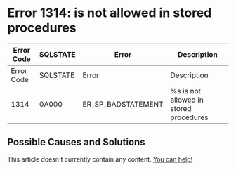 
# Error 1314: is not allowed in stored procedures


| Error Code | SQLSTATE | Error | Description |
| --- | --- | --- | --- |
| Error Code | SQLSTATE | Error | Description |
| 1314 | 0A000 | ER_SP_BADSTATEMENT | %s is not allowed in stored procedures |




## Possible Causes and Solutions


This article doesn't currently contain any content. [You can help!](/en/writing-and-editing-knowledge-base-articles/)

